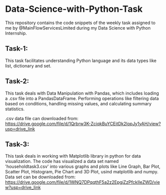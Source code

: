 # Data-Science-with-Python-Task
This repository contains the code snippets of the weekly task assigned to me by @MainFlowServicesLimited during my Data Science with Python Internship.
## Task-1:
This task facilitates understanding Python language and its data types like list, dictionary and set.
## Task-2:
This task deals with Data Manipulation with Pandas, which includes loading a .csv file into a PandasDataFrame. Performing operations like filtering data based on conditions, handling missing values, and calculating summary statistics. 

.csv data file can downloaded from: https://drive.google.com/file/d/1Qrbrw3K-ZciqkBuYCEitDk2lopJy1yAH/view?usp=drive_link
## Task-3:
This task deals in working with Matplotlib library in python for data visualization. The code has visualized a data set named 'householdtask3.csv' into various graphs and plots like Line Graph, Bar Plot, Scatter Plot, Histogram, Pie Chart and 3D Plot, usind matplotlib and numpy.
Data set can be downloaded from: https://drive.google.com/file/d/1WNQ7DPqqthF5a2z2EpgiZzPfckIIeZWD/view?usp=drive_link
